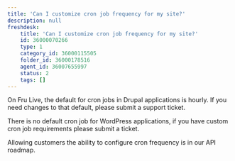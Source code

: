 ```yaml
---
title: 'Can I customize cron job frequency for my site?'
description: null
freshdesk:
    title: 'Can I customize cron job frequency for my site?'
    id: 36000070266
    type: 1
    category_id: 36000115505
    folder_id: 36000178516
    agent_id: 36007655997
    status: 2
    tags: []
---
```


On Fru Live, the default for cron jobs in Drupal applications is hourly. If you need changes to that default, please submit a support ticket.

There is no default cron job for WordPress applications, if you have custom cron job requirements please submit a ticket.

Allowing customers the ability to configure cron frequency is in our API roadmap.


